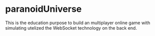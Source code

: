# paranoidUniverse

This is the education purpose to build an multiplayer online game with simulating utelized the WebSocket technology on the back end.